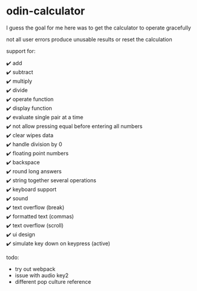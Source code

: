 # odin-calculator

I guess the goal for me here was to get the calculator to operate gracefully

not all user errors produce unusable results or reset the calculation

support for:

✔️ add  
✔️ subtract  
✔️ multiply  
✔️ divide  
✔️ operate function  
✔️ display function  
✔️ evaluate single pair at a time  
✔️ not allow pressing equal before entering all numbers  
✔️ clear wipes data  
✔️ handle division by 0  
✔️ floating point numbers  
✔️ backspace  
✔️ round long answers  
✔️ string together several operations  
✔️ keyboard support  
✔️ sound  
✔️ text overflow (break)  
✔️ formatted text (commas)  
✔️ text overflow (scroll)  
✔️ ui design  
✔️ simulate key down on keypress (active)  

todo:

-   try out webpack
-   issue with audio key2
-   different pop culture reference
